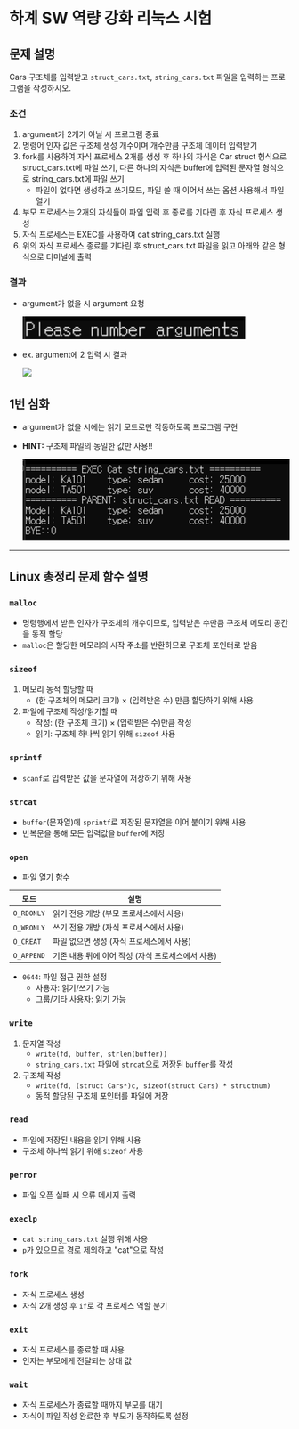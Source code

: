 # 하계 SW 역량 강화 리눅스 시험

## 문제 설명
Cars 구조체를 입력받고 `struct_cars.txt`, `string_cars.txt` 파일을 입력하는 프로그램을 작성하시오.

### 조건
1) argument가 2개가 아닐 시 프로그램 종료  
2) 명령어 인자 값은 구조체 생성 개수이며 개수만큼 구조체 데이터 입력받기  
3) fork를 사용하여 자식 프로세스 2개를 생성 후 하나의 자식은 Car struct 형식으로 struct_cars.txt에 파일 쓰기, 다른 하나의 자식은 buffer에 입력된 문자열 형식으로 string_cars.txt에 파일 쓰기
   - 파일이 없다면 생성하고 쓰기모드, 파일 쓸 때 이어서 쓰는 옵션 사용해서 파일 열기
4) 부모 프로세스는 2개의 자식들이 파일 입력 후 종료를 기다린 후 자식 프로세스 생성  
5) 자식 프로세스는 EXEC를 사용하여 cat string_cars.txt 실행  
6) 위의 자식 프로세스 종료를 기다린 후 struct_cars.txt 파일을 읽고 아래와 같은 형식으로 터미널에 출력

### 결과
- argument가 없을 시 argument 요청

    <img src="./images/pic1_no arg.png" width="400"/>

- ex. argument에 2 입력 시 결과

    <img src="./images/pic1_arg 2.png" width="600"/>


## 1번 심화
- argument가 없을 시에는 읽기 모드로만 작동하도록 프로그램 구현  
- **HINT:** 구조체 파일의 동일한 값만 사용!!

    <img src="./images/pic3_hard.png" width="500"/>

---

## Linux 총정리 문제 함수 설명

### `malloc`
- 명령행에서 받은 인자가 구조체의 개수이므로, 입력받은 수만큼 구조체 메모리 공간을 동적 할당
- `malloc`은 할당한 메모리의 시작 주소를 반환하므로 구조체 포인터로 받음

### `sizeof`
1. 메모리 동적 할당할 때  
   - (한 구조체의 메모리 크기) × (입력받은 수) 만큼 할당하기 위해 사용  
2. 파일에 구조체 작성/읽기할 때  
   - 작성: (한 구조체 크기) × (입력받은 수)만큼 작성  
   - 읽기: 구조체 하나씩 읽기 위해 `sizeof` 사용

### `sprintf`
- `scanf`로 입력받은 값을 문자열에 저장하기 위해 사용

### `strcat`
- `buffer`(문자열)에 `sprintf`로 저장된 문자열을 이어 붙이기 위해 사용  
- 반복문을 통해 모든 입력값을 `buffer`에 저장

### `open`
- 파일 열기 함수

| 모드 | 설명 |
|------|------|
| `O_RDONLY` | 읽기 전용 개방 (부모 프로세스에서 사용) |
| `O_WRONLY` | 쓰기 전용 개방 (자식 프로세스에서 사용) |
| `O_CREAT`  | 파일 없으면 생성 (자식 프로세스에서 사용) |
| `O_APPEND` | 기존 내용 뒤에 이어 작성 (자식 프로세스에서 사용) |

- `0644`: 파일 접근 권한 설정  
  - 사용자: 읽기/쓰기 가능  
  - 그룹/기타 사용자: 읽기 가능

### `write`
1. 문자열 작성  
   - `write(fd, buffer, strlen(buffer))`  
   - `string_cars.txt` 파일에 `strcat`으로 저장된 `buffer`를 작성  
2. 구조체 작성  
   - `write(fd, (struct Cars*)c, sizeof(struct Cars) * structnum)`  
   - 동적 할당된 구조체 포인터를 파일에 저장

### `read`
- 파일에 저장된 내용을 읽기 위해 사용  
- 구조체 하나씩 읽기 위해 `sizeof` 사용

### `perror`
- 파일 오픈 실패 시 오류 메시지 출력

### `execlp`
- `cat string_cars.txt` 실행 위해 사용  
- `p`가 있으므로 경로 제외하고 "cat"으로 작성

### `fork`
- 자식 프로세스 생성  
- 자식 2개 생성 후 `if`로 각 프로세스 역할 분기

### `exit`
- 자식 프로세스를 종료할 때 사용  
- 인자는 부모에게 전달되는 상태 값

### `wait`
- 자식 프로세스가 종료할 때까지 부모를 대기  
- 자식이 파일 작성 완료한 후 부모가 동작하도록 설정
